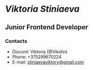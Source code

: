 # *Viktoria Stiniaeva*
## Junior Frontend Developer

### Contacts 
* Discord: Viktoria (@Vikstin)
* Phone: +375299670224
* E-mail: stiniaevaviktory@gmail.com

